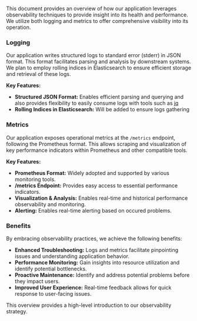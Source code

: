 This document provides an overview of how our application leverages observability techniques to provide insight into its health and performance. We utilize both logging and metrics to offer comprehensive visibility into its operation.

### Logging

Our application writes structured logs to standard error (stderr) in JSON format. This format facilitates parsing and analysis by downstream systems. We plan to employ rolling indices in Elasticsearch to ensure efficient storage and retrieval of these logs.

**Key Features:**

* **Structured JSON Format:** Enables efficient parsing and querying and also provides flexibility to easily consume logs with tools such as [jq](https://jqlang.github.io/jq/)
* **Rolling Indices in Elasticsearch:** Will be added to ensure logs gathering

### Metrics

Our application exposes operational metrics at the `/metrics` endpoint, following the Prometheus format. This allows scraping and visualization of key performance indicators within Prometheus and other compatible tools.

**Key Features:**

* **Prometheus Format:** Widely adopted and supported by various monitoring tools.
* **/metrics Endpoint:** Provides easy access to essential performance indicators.
* **Visualization & Analysis:** Enables real-time and historical performance observability and monitoring.
* **Alerting:** Enables real-time alerting based on occured problems.

### Benefits

By embracing observability practices, we achieve the following benefits:

* **Enhanced Troubleshooting:** Logs and metrics facilitate pinpointing issues and understanding application behavior.
* **Performance Monitoring:** Gain insights into resource utilization and identify potential bottlenecks.
* **Proactive Maintenance:** Identify and address potential problems before they impact users.
* **Improved User Experience:** Real-time feedback allows for quick response to user-facing issues.

This overview provides a high-level introduction to our observability strategy.
